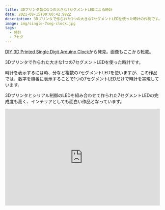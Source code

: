 ```yaml
---
title: 3Dプリンタ製の1つの大きな7セグメントLEDによる時計
date: 2021-08-15T00:00:42.992Z
description: 3Dプリンタで作られた1つの大きな7セグメントLEDを使った時計の作例です。
image: img/single-7seg-clock.jpg
tags:
  - 時計
  - 7セグ
---
```

[DIY 3D Printed Single Digit Arduino Clock](https://www.instructables.com/DIY-3D-Printed-Single-Digit-Arduino-Clock/)から発見。画像もここから転載。

3Dプリンタで作られた大きな1つの7セグメントLEDを使った時計です。

時計を表示するには時、分など複数の7セグメントLEDを使いますが、この作品では、数字を順番に表示することで1つの7セグメントLEDだけで時計を実現しています。

3Dプリンタとシリアル制御のLEDを組み合わせて作られた7セグメントLEDの完成度も高く、インテリアとしても面白い作品となっています。

<iframe width="100%" height="315" src="https://www.youtube.com/embed/7RFMyd88wfQ" title="YouTube video player" frameborder="0" allow="accelerometer; autoplay; clipboard-write; encrypted-media; gyroscope; picture-in-picture" allowfullscreen></iframe>
